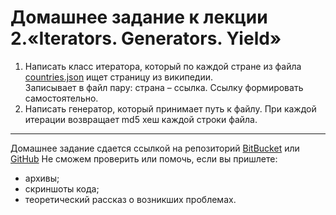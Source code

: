 # Домашнее задание к лекции 2.«Iterators. Generators. Yield»
1. Написать класс итератора, который по каждой стране из файла 
[countries.json](https://github.com/mledoze/countries/blob/master/countries.json) 
ищет страницу из википедии.   
Записывает в файл пару: страна – ссылка.
Ссылку формировать самостоятельно.
2. Написать генератор, который принимает путь к файлу. 
При каждой итерации возвращает md5 хеш каждой строки файла.
---
Домашнее задание сдается ссылкой на репозиторий 
[BitBucket](https://bitbucket.org/) или 
[GitHub](https://github.com/)
Не сможем проверить или помочь, если вы пришлете:
* архивы;
* скриншоты кода;
* теоретический рассказ о возникших проблемах.    
